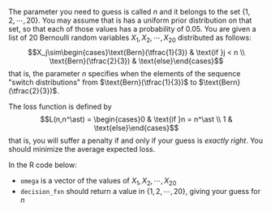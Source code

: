 The parameter you need to guess is called $n$ and it belongs to the set $\{1,2,\cdots, 20\}$. You may assume that is has a uniform prior distribution on that set, so that each of those values has a probability of $0.05$. You are given a list of $20$ Bernoulli random variables $X_1,X_2,\cdots, X_{20}$ distributed as follows: $$X_j\sim\begin{cases}\text{Bern}(\tfrac{1}{3}) & \text{if }j < n \\ \text{Bern}(\tfrac{2}{3}) & \text{else}\end{cases}$$ that is, the parameter $n$ specifies when the elements of the sequence "switch distributions" from $\text{Bern}(\tfrac{1}{3})$ to $\text{Bern}(\tfrac{2}{3})$.

The loss function is defined by $$L(n,n^\ast) = \begin{cases}0 & \text{if }n = n^\ast \\ 1 & \text{else}\end{cases}$$ that is, you will suffer a penalty if and only if your guess is *exactly right*. You should minimize the average expected loss.

In the R code below:

- `omega` is a vector of the values of $X_1,X_2,\cdots,X_{20}$
- `decision_fxn` should return a value in $\{1,2,\cdots,20\}$, giving your guess for $n$
